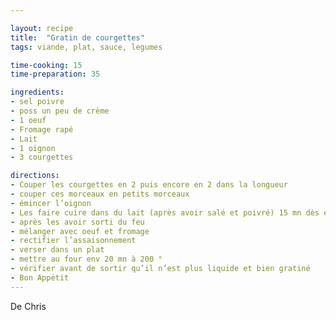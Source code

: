```yaml
---

layout: recipe
title:  "Gratin de courgettes"
tags: viande, plat, sauce, legumes

time-cooking: 15
time-preparation: 35

ingredients:
- sel poivre
- poss un peu de crème 
- 1 oeuf
- Fromage rapé
- Lait 
- 1 oignon  
- 3 courgettes

directions:
- Couper les courgettes en 2 puis encore en 2 dans la longueur
- couper ces morceaux en petits morceaux
- émincer l’oignon
- Les faire cuire dans du lait (après avoir salé et poivré) 15 mn dès ébullition
- après les avoir sorti du feu 
- mélanger avec oeuf et fromage
- rectifier l’assaisonnement
- verser dans un plat 
- mettre au four env 20 mn à 200 °
- vérifier avant de sortir qu’il n’est plus liquide et bien gratiné
- Bon Appétit
---
```


De Chris